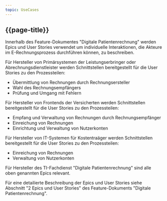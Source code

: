 ```yaml
---
topic: UseCases
---
```


## {{page-title}}

Innerhalb des Feature-Dokumentes "Digitale Patientenrechnung" werden Epics und User Stories verwendet um individuelle Interaktionen, die Akteure im E-Rechnungsprozess durchführen können, zu beschreiben.

Für Hersteller von Primärsystemen der Leistungserbringer oder Abrechnungsdienstleister werden Schnittstellen bereitgestellt für die  User Stories zu den Prozessteilen:

* Übermittlung von Rechnungen durch Rechnungsersteller
* Wahl des Rechnungsempfängers
* Prüfung und Umgang mit Fehlern

Für Hersteller von Frontends der Versicherten werden Schnittstellen bereitgestellt für die  User Stories zu den Prozessteilen:

* Empfang und Verwaltung von Rechnungen durch Rechnungsempfänger
* Einreichung von Rechnungen
* Einrichtung und Verwaltung von Nutzerkonten

Für Hersteller von IT-Systemen für Kostentraäger werden Schnittstellen bereitgestellt für die  User Stories zu den Prozessteilen:

* Einreichung von Rechnungen
* Verwaltung von Nutzerkonten

Für Hersteller des TI-Fachdienst "Digitale Patientenrechnung" sind alle oben genannten Epics relevant.

Für eine detailierte Beschreibung der Epics und User Stories siehe Abschnitt "2 Epics und User Stories" des Feature-Dokuments "Digitale Patientenrechnung".